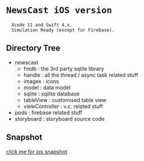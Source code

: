 `NewsCast iOS version`
===
      Xcode 11 and Swift 4.x.
      Simulation Ready (except for Firebase).

Directory Tree
---
* newscast
  * fmdb : the 3rd party sqlite library
  * handle : all the thread / async task related stuff
  * images : icons
  * model : data model
  * sqlite : sqilite database
  * tableView : customised table view
  * viewController : v.c. related stuff
* pods : firebase related stuff
* storyboard : storyboard source code

Snapshot
---
[click me for ios snapshot](https://www.dropbox.com/sh/773nsgslrk70p2s/AADrLWfSdR05ObQ40edOF-gka "ios's snapshot")
